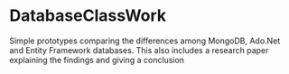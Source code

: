 # DatabaseClassWork
Simple prototypes comparing the differences among MongoDB, Ado.Net and Entity Framework databases. This also includes a research paper explaining the findings and giving a conclusion
